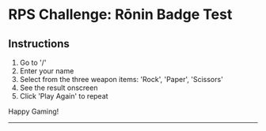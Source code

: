 # RPS Challenge: Rōnin Badge Test

Instructions
-------

1. Go to '/'
2. Enter your name
3. Select from the three weapon items: 'Rock', 'Paper', 'Scissors'
4. See the result onscreen
5. Click 'Play Again' to repeat

Happy Gaming!

---------
